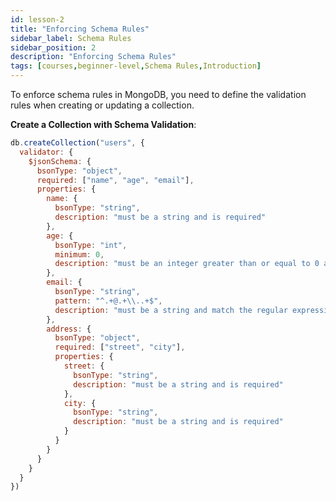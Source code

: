 ```yaml
---
id: lesson-2
title: "Enforcing Schema Rules"
sidebar_label: Schema Rules
sidebar_position: 2
description: "Enforcing Schema Rules"
tags: [courses,beginner-level,Schema Rules,Introduction]
---  
```


To enforce schema rules in MongoDB, you need to define the validation rules when creating or updating a collection.

**Create a Collection with Schema Validation**:
```javascript
db.createCollection("users", {
  validator: {
    $jsonSchema: {
      bsonType: "object",
      required: ["name", "age", "email"],
      properties: {
        name: {
          bsonType: "string",
          description: "must be a string and is required"
        },
        age: {
          bsonType: "int",
          minimum: 0,
          description: "must be an integer greater than or equal to 0 and is required"
        },
        email: {
          bsonType: "string",
          pattern: "^.+@.+\\..+$",
          description: "must be a string and match the regular expression pattern"
        },
        address: {
          bsonType: "object",
          required: ["street", "city"],
          properties: {
            street: {
              bsonType: "string",
              description: "must be a string and is required"
            },
            city: {
              bsonType: "string",
              description: "must be a string and is required"
            }
          }
        }
      }
    }
  }
})
```
